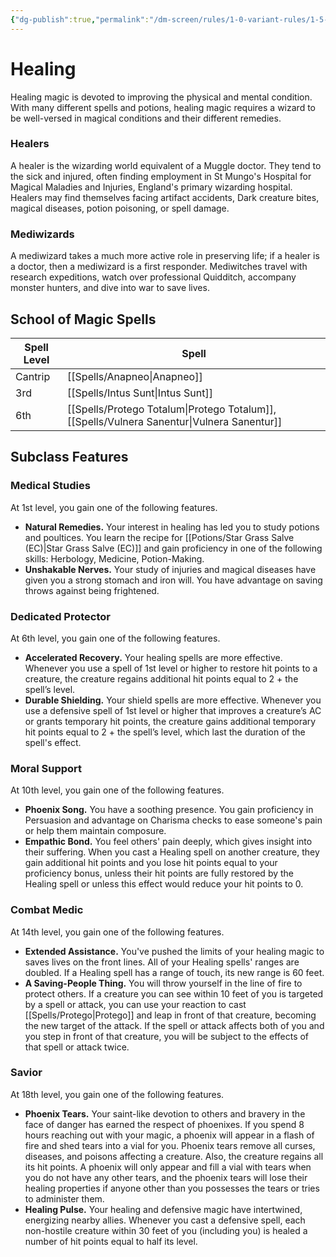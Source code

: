 ```yaml
---
{"dg-publish":true,"permalink":"/dm-screen/rules/1-0-variant-rules/1-5-5-schools-of-magic-healing/"}
---
```


# Healing

Healing magic is devoted to improving the physical and mental condition. With many different spells and potions, healing magic requires a wizard to be well-versed in magical conditions and their different remedies.

### Healers

A healer is the wizarding world equivalent of a Muggle doctor. They tend to the sick and injured, often finding employment in St Mungo's Hospital for Magical Maladies and Injuries, England's primary wizarding hospital. Healers may find themselves facing artifact accidents, Dark creature bites, magical diseases, potion poisoning, or spell damage.

### Mediwizards

A mediwizard takes a much more active role in preserving life; if a healer is a doctor, then a mediwizard is a first responder. Mediwitches travel with research expeditions, watch over professional Quidditch, accompany monster hunters, and dive into war to save lives.

## School of Magic Spells

| Spell Level | Spell                                     |
| ----------- | ----------------------------------------- |
| Cantrip     | [[Spells/Anapneo\|Anapneo]]                               |
| 3rd         | [[Spells/Intus Sunt\|Intus Sunt]]                            |
| 6th         | [[Spells/Protego Totalum\|Protego Totalum]], [[Spells/Vulnera Sanentur\|Vulnera Sanentur]] |

## Subclass Features

### Medical Studies

At 1st level, you gain one of the following features.

* **Natural Remedies.** Your interest in healing has led you to study potions and poultices. You learn the recipe for [[Potions/Star Grass Salve (EC)\|Star Grass Salve (EC)]] and gain proficiency in one of the following skills: Herbology, Medicine, Potion-Making.
* **Unshakable Nerves.** Your study of injuries and magical diseases have given you a strong stomach and iron will. You have advantage on saving throws against being frightened.

### Dedicated Protector

At 6th level, you gain one of the following features.

* **Accelerated Recovery.** Your healing spells are more effective. Whenever you use a spell of 1st level or higher to restore hit points to a creature, the creature regains additional hit points equal to 2 + the spell’s level.
* **Durable Shielding.** Your shield spells are more effective. Whenever you use a defensive spell of 1st level or higher that improves a creature’s AC or grants temporary hit points, the creature gains additional temporary hit points equal to 2 + the spell’s level, which last the duration of the spell's effect.

### Moral Support

At 10th level, you gain one of the following features.

* **Phoenix Song.** You have a soothing presence. You gain proficiency in Persuasion and advantage on Charisma checks to ease someone's pain or help them maintain composure.
* **Empathic Bond.** You feel others' pain deeply, which gives insight into their suffering. When you cast a Healing spell on another creature, they gain additional hit points and you lose hit points equal to your proficiency bonus, unless their hit points are fully restored by the Healing spell or unless this effect would reduce your hit points to 0.

### Combat Medic

At 14th level, you gain one of the following features.

* **Extended Assistance.** You've pushed the limits of your healing magic to saves lives on the front lines. All of your Healing spells' ranges are doubled. If a Healing spell has a range of touch, its new range is 60 feet.
* **A Saving-People Thing.** You will throw yourself in the line of fire to protect others. If a creature you can see within 10 feet of you is targeted by a spell or attack, you can use your reaction to cast [[Spells/Protego\|Protego]] and leap in front of that creature, becoming the new target of the attack. If the spell or attack affects both of you and you step in front of that creature, you will be subject to the effects of that spell or attack twice. 

### Savior 

At 18th level, you gain one of the following features. 

* **Phoenix Tears.** Your saint-like devotion to others and bravery in the face of danger has earned the respect of phoenixes. If you spend 8 hours reaching out with your magic, a phoenix will appear in a flash of fire and shed tears into a vial for you. Phoenix tears remove all curses, diseases, and poisons affecting a creature. Also, the creature regains all its hit points. A phoenix will only appear and fill a vial with tears when you do not have any other tears, and the phoenix tears will lose their healing properties if anyone other than you possesses the tears or tries to administer them. 
* **Healing Pulse.** Your healing and defensive magic have intertwined, energizing nearby allies. Whenever you cast a defensive spell, each non-hostile creature within 30 feet of you (including you) is healed a number of hit points equal to half its level.